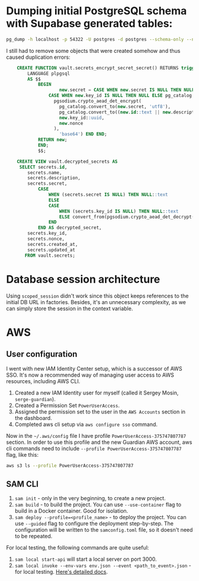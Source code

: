 # Dumping initial PostgreSQL schema with Supabase generated tables:

```bash
pg_dump -h localhost -p 54322 -U postgres -d postgres --schema-only --no-owner --no-acl > init.sql
```

I still had to remove some objects that were created somehow and thus caused duplication errors:

```sql
    CREATE FUNCTION vault.secrets_encrypt_secret_secret() RETURNS trigger
        LANGUAGE plpgsql
        AS $$
            BEGIN
                    new.secret = CASE WHEN new.secret IS NULL THEN NULL ELSE
                CASE WHEN new.key_id IS NULL THEN NULL ELSE pg_catalog.encode(
                  pgsodium.crypto_aead_det_encrypt(
                    pg_catalog.convert_to(new.secret, 'utf8'),
                    pg_catalog.convert_to((new.id::text || new.description::text || new.created_at::text || new.updated_at::text)::text, 'utf8'),
                    new.key_id::uuid,
                    new.nonce
                  ),
                    'base64') END END;
            RETURN new;
            END;
            $$;

    CREATE VIEW vault.decrypted_secrets AS
     SELECT secrets.id,
        secrets.name,
        secrets.description,
        secrets.secret,
            CASE
                WHEN (secrets.secret IS NULL) THEN NULL::text
                ELSE
                CASE
                    WHEN (secrets.key_id IS NULL) THEN NULL::text
                    ELSE convert_from(pgsodium.crypto_aead_det_decrypt(decode(secrets.secret, 'base64'::text), convert_to(((((secrets.id)::text || secrets.description) || (secrets.created_at)::text) || (secrets.updated_at)::text), 'utf8'::name), secrets.key_id, secrets.nonce), 'utf8'::name)
                END
            END AS decrypted_secret,
        secrets.key_id,
        secrets.nonce,
        secrets.created_at,
        secrets.updated_at
       FROM vault.secrets;
```

# Database session architecture

Using `scoped_session` didn't work since this object keeps references to the initial DB URL in factories.
Besides, it's an unnecessary complexity, as we can simply store the session in the context variable.

# AWS

## User configuration

I went with new IAM Identity Center setup, which is a successor of AWS SSO. It's now a recommended way
of managing user access to AWS resources, including AWS CLI.

1. Created a new IAM Identity user for myself (called it Sergey Mosin, `serge-guardian`).
2. Created a Permission Set `PowerUserAccess`.
3. Assigned the permission set to the user in the `AWS Accounts` section in the dashboard.
4. Completed aws cli setup via `aws configure sso` command.

Now in the `~/.aws/config` file I have profile `PowerUserAccess-375747807787` section.
In order to use this profile and the new Guardian AWS account, aws cli commands need to include
`--profile PowerUserAccess-375747807787` flag, like this:

```bash
aws s3 ls --profile PowerUserAccess-375747807787
```

## SAM CLI

1. `sam init` - only in the very beginning, to create a new project.
2. `sam build` - to build the project. You can use `--use-container` flag to build in a Docker container. Good for
   isolation.
3. `sam deploy --profile=<profile_name>` - to deploy the project. You can use `--guided` flag to configure the
   deployment step-by-step.
   The configuration will be written to the `samconfig.toml` file, so it doesn't need to be repeated.

For local testing, the following commands are quite useful:

1. `sam local start-api` will start a local server on port 3000.
2. `sam local invoke --env-vars env.json --event <path_to_event>.json` - for local testing.
   [Here's detailed docs](https://docs.aws.amazon.com/serverless-application-model/latest/developerguide/sam-cli-command-reference-sam-local-invoke.html).